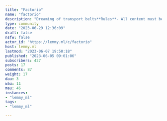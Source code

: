 ```yaml
---
title: "Factorio" 
name: "factorio"
description: "Dreaming of transport belts**Rules**- All content must be Factorio related- No political content- Be niceLast updated: 2023/06/05**Useful links*** [Cheatsheet](https://factoriocheatsheet.com/)* [Forums](https://forums.factorio.com/)* [/r/factorio](https://old.reddit.com/r/factorio)* [Wiki](https://wiki.factorio.com/)* [Mods](https://mods.factorio.com/)* [Discord](https://discord.gg/factorio)* [Twitter](https://twitter.com/factoriogame)**Purchase**Factorio has never been on sale and will (probably) never be on sale* [Wube](https://factorio.com/buy)* [Steam](https://store.steampowered.com/app/427520/Factorio/)* [GOG](https://www.gog.com/game/factorio)"
type: community
date: "2023-06-29 12:36:09"
draft: false
nsfw: false
actor_id: "https://lemmy.ml/c/factorio"
host: lemmy.ml
lastmod: "2023-06-07 19:50:18"
published: "2023-06-05 09:01:06"
subscribers: 427
posts: 17
comments: 87
weight: 17
dau: 3
wau: 11
mau: 46
instances:
- "lemmy_ml"
tags: 
- "lemmy_ml"

---
```

